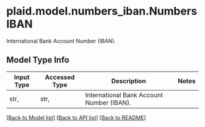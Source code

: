 # plaid.model.numbers_iban.NumbersIBAN

International Bank Account Number (IBAN).

## Model Type Info
Input Type | Accessed Type | Description | Notes
------------ | ------------- | ------------- | -------------
str,  | str,  | International Bank Account Number (IBAN). | 

[[Back to Model list]](../../README.md#documentation-for-models) [[Back to API list]](../../README.md#documentation-for-api-endpoints) [[Back to README]](../../README.md)

